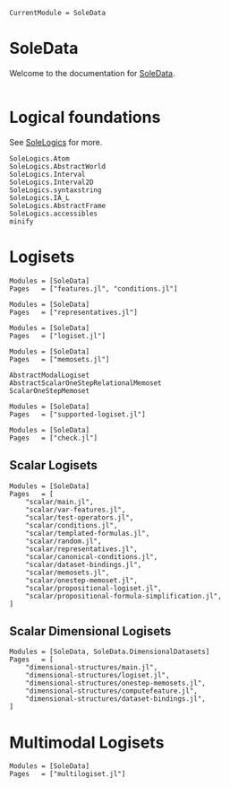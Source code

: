 ```@meta
CurrentModule = SoleData
```

# SoleData

Welcome to the documentation for [SoleData](https://github.com/aclai-lab/SoleData.jl).

```@index
```

# Logical foundations

See [SoleLogics](https://github.com/aclai-lab/SoleLogics.jl) for more.
```@docs
SoleLogics.Atom
SoleLogics.AbstractWorld
SoleLogics.Interval
SoleLogics.Interval2D
SoleLogics.syntaxstring
SoleLogics.IA_L
SoleLogics.AbstractFrame
SoleLogics.accessibles
minify
```

# Logisets

```@autodocs
Modules = [SoleData]
Pages   = ["features.jl", "conditions.jl"]
```

```@autodocs
Modules = [SoleData]
Pages   = ["representatives.jl"]
```
```@autodocs
Modules = [SoleData]
Pages   = ["logiset.jl"]
```
```@autodocs
Modules = [SoleData]
Pages   = ["memosets.jl"]
```

```@docs
AbstractModalLogiset
AbstractScalarOneStepRelationalMemoset
ScalarOneStepMemoset
```

```@autodocs
Modules = [SoleData]
Pages   = ["supported-logiset.jl"]
```

```@autodocs
Modules = [SoleData]
Pages   = ["check.jl"]
```

## Scalar Logisets

```@autodocs
Modules = [SoleData]
Pages   = [
	"scalar/main.jl",
	"scalar/var-features.jl",
	"scalar/test-operators.jl",
	"scalar/conditions.jl",
	"scalar/templated-formulas.jl",
	"scalar/random.jl",
	"scalar/representatives.jl",
	"scalar/canonical-conditions.jl",
	"scalar/dataset-bindings.jl",
	"scalar/memosets.jl",
	"scalar/onestep-memoset.jl",
	"scalar/propositional-logiset.jl",
	"scalar/propositional-formula-simplification.jl",
]
```

## Scalar Dimensional Logisets

```@autodocs
Modules = [SoleData, SoleData.DimensionalDatasets]
Pages   = [
	"dimensional-structures/main.jl",
	"dimensional-structures/logiset.jl",
	"dimensional-structures/onestep-memosets.jl",
	"dimensional-structures/computefeature.jl",
	"dimensional-structures/dataset-bindings.jl",
]
```

# Multimodal Logisets

```@autodocs
Modules = [SoleData]
Pages   = ["multilogiset.jl"]
```
